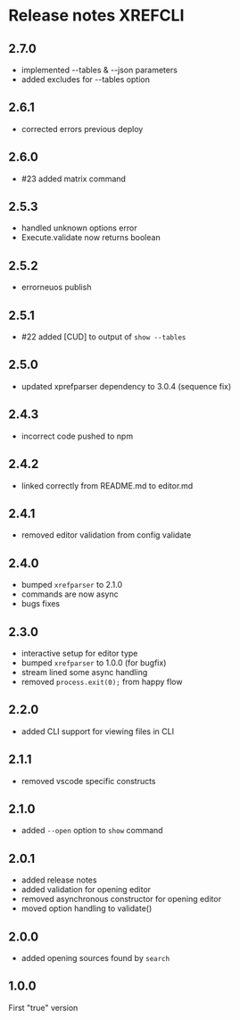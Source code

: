# Release notes XREFCLI

## 2.7.0
- implemented --tables & --json parameters
- added excludes for --tables option

## 2.6.1
- corrected errors previous deploy

## 2.6.0
- #23 added matrix command

## 2.5.3
- handled unknown options error
- Execute.validate now returns boolean

## 2.5.2
- errorneuos publish

## 2.5.1
- #22 added [CUD] to output of `show --tables`

## 2.5.0
- updated xprefparser dependency to 3.0.4 (sequence fix)

## 2.4.3
- incorrect code pushed to npm

## 2.4.2
- linked correctly from README.md to editor.md

## 2.4.1
- removed editor validation from config validate

## 2.4.0
- bumped `xrefparser` to 2.1.0
- commands are now async
- bugs fixes

## 2.3.0
- interactive setup for editor type
- bumped `xrefparser` to 1.0.0 (for bugfix)
- stream lined some async handling
- removed `process.exit(0);` from happy flow

## 2.2.0
- added CLI support for viewing files in CLI

## 2.1.1
- removed vscode specific constructs

## 2.1.0
- added `--open` option to `show` command

## 2.0.1
- added release notes
- added validation for opening editor
- removed asynchronous constructor for opening editor
- moved option handling to validate()

## 2.0.0
- added opening sources found by `search`

## 1.0.0
First "true" version